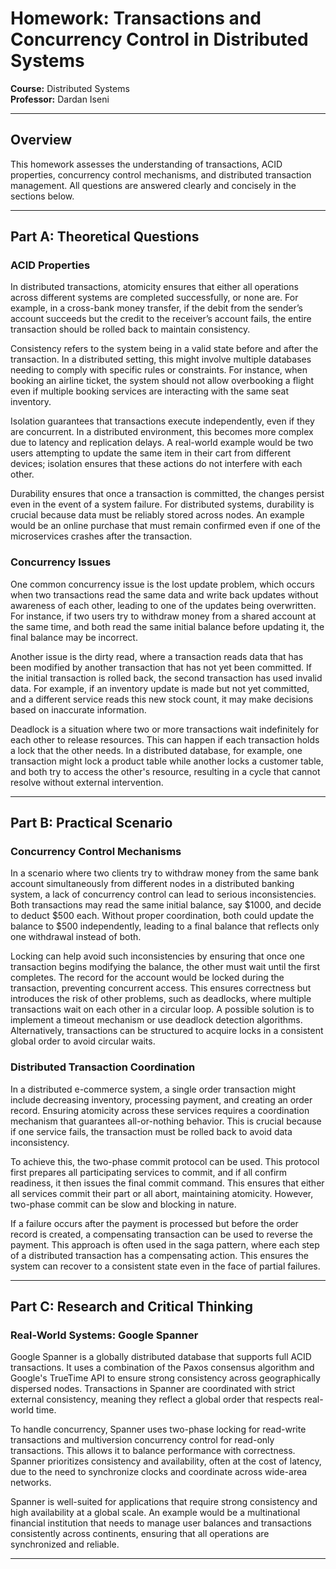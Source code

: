 # Homework: Transactions and Concurrency Control in Distributed Systems  
**Course:** Distributed Systems  
**Professor:** Dardan Iseni  
 

---

## Overview  
This homework assesses the understanding of transactions, ACID properties, concurrency control mechanisms, and distributed transaction management. All questions are answered clearly and concisely in the sections below.

---

## Part A: Theoretical Questions

### ACID Properties  

In distributed transactions, atomicity ensures that either all operations across different systems are completed successfully, or none are. For example, in a cross-bank money transfer, if the debit from the sender’s account succeeds but the credit to the receiver’s account fails, the entire transaction should be rolled back to maintain consistency.

Consistency refers to the system being in a valid state before and after the transaction. In a distributed setting, this might involve multiple databases needing to comply with specific rules or constraints. For instance, when booking an airline ticket, the system should not allow overbooking a flight even if multiple booking services are interacting with the same seat inventory.

Isolation guarantees that transactions execute independently, even if they are concurrent. In a distributed environment, this becomes more complex due to latency and replication delays. A real-world example would be two users attempting to update the same item in their cart from different devices; isolation ensures that these actions do not interfere with each other.

Durability ensures that once a transaction is committed, the changes persist even in the event of a system failure. For distributed systems, durability is crucial because data must be reliably stored across nodes. An example would be an online purchase that must remain confirmed even if one of the microservices crashes after the transaction.

### Concurrency Issues  

One common concurrency issue is the lost update problem, which occurs when two transactions read the same data and write back updates without awareness of each other, leading to one of the updates being overwritten. For instance, if two users try to withdraw money from a shared account at the same time, and both read the same initial balance before updating it, the final balance may be incorrect.

Another issue is the dirty read, where a transaction reads data that has been modified by another transaction that has not yet been committed. If the initial transaction is rolled back, the second transaction has used invalid data. For example, if an inventory update is made but not yet committed, and a different service reads this new stock count, it may make decisions based on inaccurate information.

Deadlock is a situation where two or more transactions wait indefinitely for each other to release resources. This can happen if each transaction holds a lock that the other needs. In a distributed database, for example, one transaction might lock a product table while another locks a customer table, and both try to access the other's resource, resulting in a cycle that cannot resolve without external intervention.

---

## Part B: Practical Scenario

### Concurrency Control Mechanisms  

In a scenario where two clients try to withdraw money from the same bank account simultaneously from different nodes in a distributed banking system, a lack of concurrency control can lead to serious inconsistencies. Both transactions may read the same initial balance, say $1000, and decide to deduct $500 each. Without proper coordination, both could update the balance to $500 independently, leading to a final balance that reflects only one withdrawal instead of both.

Locking can help avoid such inconsistencies by ensuring that once one transaction begins modifying the balance, the other must wait until the first completes. The record for the account would be locked during the transaction, preventing concurrent access. This ensures correctness but introduces the risk of other problems, such as deadlocks, where multiple transactions wait on each other in a circular loop. A possible solution is to implement a timeout mechanism or use deadlock detection algorithms. Alternatively, transactions can be structured to acquire locks in a consistent global order to avoid circular waits.

### Distributed Transaction Coordination  

In a distributed e-commerce system, a single order transaction might include decreasing inventory, processing payment, and creating an order record. Ensuring atomicity across these services requires a coordination mechanism that guarantees all-or-nothing behavior. This is crucial because if one service fails, the transaction must be rolled back to avoid data inconsistency.

To achieve this, the two-phase commit protocol can be used. This protocol first prepares all participating services to commit, and if all confirm readiness, it then issues the final commit command. This ensures that either all services commit their part or all abort, maintaining atomicity. However, two-phase commit can be slow and blocking in nature.

If a failure occurs after the payment is processed but before the order record is created, a compensating transaction can be used to reverse the payment. This approach is often used in the saga pattern, where each step of a distributed transaction has a compensating action. This ensures the system can recover to a consistent state even in the face of partial failures.

---

## Part C: Research and Critical Thinking

### Real-World Systems: Google Spanner  

Google Spanner is a globally distributed database that supports full ACID transactions. It uses a combination of the Paxos consensus algorithm and Google's TrueTime API to ensure strong consistency across geographically dispersed nodes. Transactions in Spanner are coordinated with strict external consistency, meaning they reflect a global order that respects real-world time.

To handle concurrency, Spanner uses two-phase locking for read-write transactions and multiversion concurrency control for read-only transactions. This allows it to balance performance with correctness. Spanner prioritizes consistency and availability, often at the cost of latency, due to the need to synchronize clocks and coordinate across wide-area networks.

Spanner is well-suited for applications that require strong consistency and high availability at a global scale. An example would be a multinational financial institution that needs to manage user balances and transactions consistently across continents, ensuring that all operations are synchronized and reliable.

---


